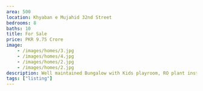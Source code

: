 ```yaml
---
area: 500
location: Khyaban e Mujahid 32nd Street
bedrooms: 8
baths: 10
title: For Sale
price: PKR 9.75 Crore
image: 
    - /images/homes/3.jpg
    - /images/homes/4.jpg
    - /images/homes/2.jpg
    - /images/homes/2.jpg
description: Well maintained Bungalow with Kids playroom, RO plant installed, 2 separate electric meters.
tags: ["listing"]
---
```


